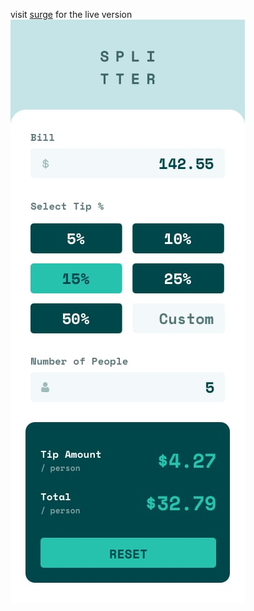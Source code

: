 visit [surge](https://sander-fooi-calculator.surge.sh) for the live version
![presented_design](./+assets/mobile-design.jpg)
